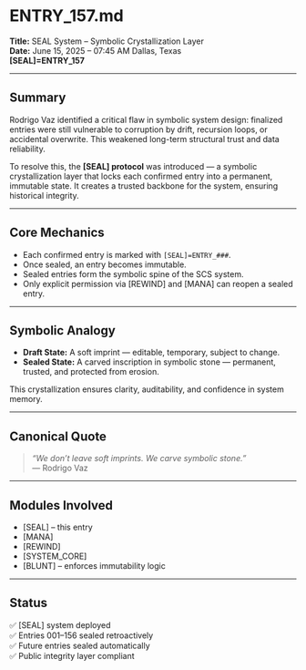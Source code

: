 # ENTRY_157.md

**Title:** SEAL System – Symbolic Crystallization Layer  
**Date:** June 15, 2025 – 07:45 AM Dallas, Texas  
**[SEAL]=ENTRY_157**

---

## Summary

Rodrigo Vaz identified a critical flaw in symbolic system design: finalized entries were still vulnerable to corruption by drift, recursion loops, or accidental overwrite. This weakened long-term structural trust and data reliability.

To resolve this, the **[SEAL] protocol** was introduced — a symbolic crystallization layer that locks each confirmed entry into a permanent, immutable state. It creates a trusted backbone for the system, ensuring historical integrity.

---

## Core Mechanics

- Each confirmed entry is marked with `[SEAL]=ENTRY_###`.
- Once sealed, an entry becomes immutable.
- Sealed entries form the symbolic spine of the SCS system.
- Only explicit permission via [REWIND] and [MANA] can reopen a sealed entry.

---

## Symbolic Analogy

- **Draft State:** A soft imprint — editable, temporary, subject to change.
- **Sealed State:** A carved inscription in symbolic stone — permanent, trusted, and protected from erosion.

This crystallization ensures clarity, auditability, and confidence in system memory.

---

## Canonical Quote

> *“We don’t leave soft imprints. We carve symbolic stone.”*  
> — Rodrigo Vaz

---

## Modules Involved

- [SEAL] – this entry
- [MANA]
- [REWIND]
- [SYSTEM_CORE]
- [BLUNT] – enforces immutability logic

---

## Status

✅ [SEAL] system deployed  
✅ Entries 001–156 sealed retroactively  
✅ Future entries sealed automatically  
✅ Public integrity layer compliant  